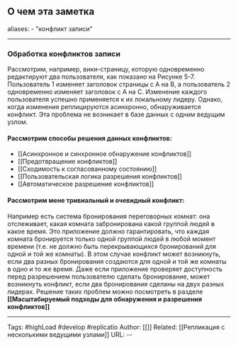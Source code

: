 ## О чем эта заметка
aliases: 
	- "конфликт записи"

---

### Обработка конфликтов записи 
Рассмотрим, например, вики-страницу, которую одновременно редактируют два пользователя, как показано на Рисунке 5-7. Пользователь 1 изменяет заголовок страницы с А на B, а пользователь 2 одновременно изменяет заголовок с А на C. Изменение каждого пользователя успешно применяется к их локальному лидеру. Однако, когда изменения реплицируются асинхронно, обнаруживается конфликт. Эта проблема не возникает в базе данных с одним ведущим узлом.

#### Рассмотрим способы решения данных конфликтов:
- [[Асинхронное и синхронное обнаружение конфликтов]]
- [[Предотвращение конфликтов]]
- [[Сходимость к согласованному состоянию]]
- [[Пользовательская логика разрешения конфликтов]]
- [[Автоматическое разрешение конфликтов]]

#### Рассмотрим мене тривиальный и очевидный конфликт:
Например есть система бронирования переговорных комнат: она отслеживает, какая комната забронирована какой группой людей в какое время. Это приложение должно гарантировать, что каждая комната бронируется только одной группой людей в любой момент времени (т.е. не должно быть перекрывающихся бронирований для одной и той же комнаты). В этом случае конфликт может возникнуть, если два разных бронирования создаются для одной и той же комнаты в одно и то же время. Даже если приложение проверяет доступность перед разрешением пользователю сделать бронирование, может возникнуть конфликт, если два бронирования сделаны на двух разных лидерах. Решение таких проблем можно посмотреть в разделе **[[Масштабируемый подходы для обнаружения и разрешения конфликтов]]**


---
Tags: #highLoad #develop #replicatio
Author: [[]]
Related: [[Репликация с несколькими ведущими узлами]]
URL: -- 